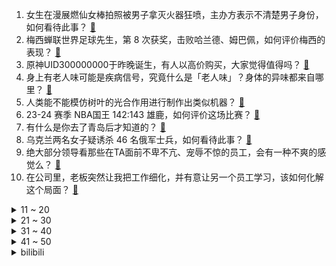 1. 女生在漫展燃仙女棒拍照被男子拿灭火器狂喷，主办方表示不清楚男子身份，如何看待此事？ [:link:](https://www.zhihu.com/question/639595027)
2. 梅西蝉联世界足球先生，第 8 次获奖，击败哈兰德、姆巴佩，如何评价梅西的表现？ [:link:](https://www.zhihu.com/question/639703952)
3. 原神UID300000000于昨晚诞生，有人以高价购买，大家觉得值得吗？ [:link:](https://www.zhihu.com/question/639586758)
4. 身上有老人味可能是疾病信号，究竟什么是「老人味」？身体的异味都来自哪里？ [:link:](https://www.zhihu.com/question/639595342)
5. 人类能不能模仿树叶的光合作用进行制作出类似机器？ [:link:](https://www.zhihu.com/question/541649621)
6. 23-24 赛季 NBA国王 142:143 雄鹿，如何评价这场比赛？ [:link:](https://www.zhihu.com/question/639541126)
7. 有什么是你去了青岛后才知道的？ [:link:](https://www.zhihu.com/question/638891826)
8. 乌克兰两名女子疑诱杀 46 名俄军士兵，如何看待此事？ [:link:](https://www.zhihu.com/question/639545642)
9. 绝大部分领导看那些在TA面前不卑不亢、宠辱不惊的员工，会有一种不爽的感觉么？ [:link:](https://www.zhihu.com/question/639182013)
10. 在公司里，老板突然让我把工作细化，并有意让另一个员工学习，该如何化解这个局面？ [:link:](https://www.zhihu.com/question/630371976)
<details>
<summary>11 ~ 20</summary>

11. 为什么感觉贾玲减肥 100 斤之后面相都变了？减肥或者运动真的能改变面相吗？ [:link:](https://www.zhihu.com/question/639222327)
12. 上海外卖小哥送外卖三年挣 102 万，对灵活就业的年轻人有什么启示？ [:link:](https://www.zhihu.com/question/639474379)
13. 追求性价比的极简婚礼走红，为何年轻人开始流行「三无婚礼」？背后反映出哪些社会现象？ [:link:](https://www.zhihu.com/question/639543788)
14. 南通 46 岁麻醉科医生突发疾病去世，生前科普视频账号粉丝超 10 万，麻醉科医生工作现状如何？ [:link:](https://www.zhihu.com/question/639602098)
15. 电视剧《繁花》中爷叔是一个很厉害的人，被宝总称为老法师，当时那个年代真的会有这样的人吗？ [:link:](https://www.zhihu.com/question/637697519)
16. 《年会不能停》的原型是哪个公司？ [:link:](https://www.zhihu.com/question/637938014)
17. 大家都在steam上买过哪些现在很后悔的游戏？ [:link:](https://www.zhihu.com/question/638086309)
18. 早餐界的「爱马仕」桃园眷村现仅剩四家店还在营业，一根油条 8 元一碗豆浆 10 元，哪些信息值得关注？ [:link:](https://www.zhihu.com/question/639546812)
19. 为什么新加坡的高校排名这么高，甚至高过东京大学等强校？ [:link:](https://www.zhihu.com/question/637271298)
20. 高铁二等座 A~F 的乘坐体验不同，你是否支持设置价格差异（像硬卧一样）？ [:link:](https://www.zhihu.com/question/639552262)
</details>
<details>
<summary>21 ~ 30</summary>

21. 古代糖那么贵，冰糖葫芦真的是街头美食吗？ [:link:](https://www.zhihu.com/question/449213329)
22. C++ 有什么好用的线程池？ [:link:](https://www.zhihu.com/question/397916107)
23. 猫咪明明看着熟睡中，叫一声又会动一下耳朵，这种情况到底是睡着了还是没睡着？ [:link:](https://www.zhihu.com/question/639207672)
24. 如何评价钟楚曦、杨超越主演的电视剧《如果奔跑是我的人生》？ [:link:](https://www.zhihu.com/question/639111711)
25. 谷歌发布全新诊断对话式AI在测试中击败医生，通过了图灵测试，如何看待此研究？AI医疗未来会如何发展？ [:link:](https://www.zhihu.com/question/639540818)
26. 刑侦剧《黑土无言》中有哪些细思极恐的细节？ [:link:](https://www.zhihu.com/question/638925998)
27. 有哪些游戏的“困难模式”比“简单模式”还容易？ [:link:](https://www.zhihu.com/question/638820026)
28. 有哪些「你一口下去就咔咔炫到，停不下来」的年货零食？ [:link:](https://www.zhihu.com/question/638174705)
29. 立「职场人设」突然走红，个体真的能把「工作人格」和「真实自我」长期分开？这是否是健康的应对？ [:link:](https://www.zhihu.com/question/636103514)
30. 如何在年终述职或报告中，做「恰到好处的自我批评」？ [:link:](https://www.zhihu.com/question/639212230)
</details>
<details>
<summary>31 ~ 40</summary>

31. 如何看待「天才美术生」刘星宇美术联考失利？ [:link:](https://www.zhihu.com/question/638984677)
32. 23-24 赛季英超曼联 2:2 热刺，如何评价这场比赛？ [:link:](https://www.zhihu.com/question/639517840)
33. OpenAI 删除了禁止他们的技术被用于军事用途的条款，将带来哪些影响？ [:link:](https://www.zhihu.com/question/639576669)
34. 朝鲜最高人民会议通过决议，废除朝鲜祖国和平统一委员会等对南机构，将对朝韩局势带来哪些影响？ [:link:](https://www.zhihu.com/question/639705583)
35. 太平洋岛国瑙鲁宣布与台湾「断交」，外交部回应「中方对瑙鲁决定表示赞赏和欢迎」，哪些信息值得关注？ [:link:](https://www.zhihu.com/question/639584799)
36. 工作上和自己的 mentor 处不来怎么办？内向的人在职场上真的难以「活」下去吗？ [:link:](https://www.zhihu.com/question/639485959)
37. 苹果官网罕见大降价，iPhone15 最高降 500 元，优惠力度如何？对提高销量帮助大吗？ [:link:](https://www.zhihu.com/question/639549512)
38. 人，不要浪费太多的时间向别人解释自己，你认同这句话吗？ [:link:](https://www.zhihu.com/question/639281522)
39. 两架波音飞机在美国芝加哥机场相撞，美国联邦航管局展开调查，具体情况如何？事故原因可能是什么？ [:link:](https://www.zhihu.com/question/639705980)
40. 乐施会报告抨击富翁揽财加剧不平等，在过去两年中全球近 8 亿人工资落后于通货膨胀，哪些信息值得关注？ [:link:](https://www.zhihu.com/question/639608516)
</details>
<details>
<summary>41 ~ 50</summary>

41. 数据显示近 45% 基金经理从业年限不超 3 年，网友调侃「亏钱不需要经验」，有哪些信息值得关注？ [:link:](https://www.zhihu.com/question/639559493)
42. 哈尔滨爆火后，各地文旅连夜摇人宣传家乡，明星宣传对各地旅游经济帮助大吗？ [:link:](https://www.zhihu.com/question/639550430)
43. 为何C语言标准的多线程处理被冷落，而C++标准的多线程处理却过的还不错？ [:link:](https://www.zhihu.com/question/639420175)
44. 最高法「要求加大裁判文书上网力度，平衡好公开与隐私保护」，哪些信息值得关注？ [:link:](https://www.zhihu.com/question/639549174)
45. 媒体称访华归国，马尔代夫总统穆伊兹「对印度强硬表态」，哪些信息值得关注？ [:link:](https://www.zhihu.com/question/639552004)
46. 同样重量的花生和水果哪个更容易吃胖？ [:link:](https://www.zhihu.com/question/638667658)
47. 王楚钦多哈连拿两个男单冠军你怎么看？ [:link:](https://www.zhihu.com/question/639488201)
48. 集成显卡和独立显卡有何区别？ [:link:](https://www.zhihu.com/question/638119498)
49. 你吃过哪些好吃但不起眼的小馆子？可以留下照片吗？ [:link:](https://www.zhihu.com/question/638216933)
50. 同时考上了研究生和公务员，这种情况应该如何选择？ [:link:](https://www.zhihu.com/question/576359060)
</details><details>
<summary>bilibili</summary>

</details>